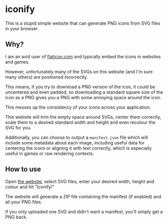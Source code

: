 # iconify

This is a stupid simple website that can generate PNG icons from SVG files in your browser.

## Why?

I am an avid user of [flaticon.com](https://flaticon.com) and typically embed the icons in websites and games.

However, unfortunately many of the SVGs on this website (and I'm sure many others) are positioned incorrectly.

This means, if you try to download a PNG version of the icon, it could be uncentered and even padded, so downloading a standard square size of the icon as a PNG gives you a PNG with some annoying space around the icon.

This messes up the consistency of your icons across your application.

This website will trim the empty space around SVGs, center them correctly, scale them to a desired standard width and height and even recolour the SVG for you.

Additionally, you can choose to output a `manifest.json` file which will include some metadata about each image, including useful data for centering the icons or aligning it with text correctly, which is especially useful in games or raw rendering contexts.

## How to use

Open [the website](https://williamvenner.github.io/iconify/), select SVG files, enter your desired width, height and colour and hit "Iconify!"

The website will generate a ZIP file containing the manifest (if enabled) and all your PNG files.

If you only uploaded one SVG and didn't want a manifest, you'll simply get a PNG back.